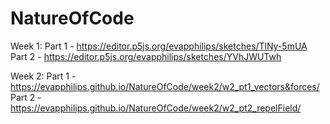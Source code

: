 # NatureOfCode


Week 1:
Part 1 - https://editor.p5js.org/evapphilips/sketches/TlNy-5mUA
Part 2 - https://editor.p5js.org/evapphilips/sketches/YVhJWUTwh

Week 2:
Part 1 - https://evapphilips.github.io/NatureOfCode/week2/w2_pt1_vectors&forces/
Part 2 - https://evapphilips.github.io/NatureOfCode/week2/w2_pt2_repelField/
